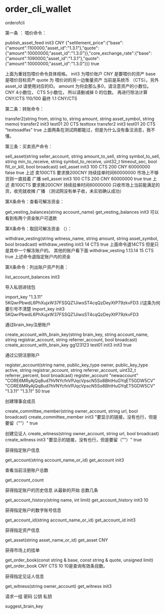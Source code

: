# order_cli_wallet
orderofcli

第一条 ： 喂价命令：

publish_asset_feed init3 CNY {"settlement_price":{"base":{"amount":1100000,"asset_id":"1.3.1"},"quote":{"amount":10000000,"asset_id":"1.3.0"}},"core_exchange_rate":{"base":{"amount":1090000,"asset_id":"1.3.1"},"quote":{"amount":10000000,"asset_id":"1.3.0"}}} true

上面为重钱包喂价命令具体规格。   init3 为喂价账户   CNY 是要喂价的资产   base 是喂价目标资产  quote 为 喂价对的另一边衡量资产 当前是系统币 （CTS）。另外 asset_id 请使用对应的ID。
amount 为何会那么多0，请注意资产的小数位。 CNY 4小数位，  CTS 5小数位， 所以请删减掉 0 的位数。 再进行除法计算 CNY/CTS   110/100 最终   1.1 CNY/CTS

第二条：转账命令：

transfer2(string from, string to, string amount, string asset_symbol, string memo)
transfer2 init3 test01 20 CTS testtoxx
transfer2 init3 test01 20 CTS "testssadfas" true
上面两条在测试网都能过，但是为什么没有备注消息，我不懂。

第三条：买卖资产命令：

sell_asset(string seller_account, string amount_to_sell, string symbol_to_sell, string min_to_receive, string symbol_to_receive, uint32_t timeout_sec, bool fill_or_kill, bool broadcast)
sell_asset init3 100 CTS 200 CNY 60000000 false true
上述  卖100CTS  要求换200CNY  持续挂单时间60000000 市场上不够货则一直挂着 广播
sell_asset init3 100 CTS 200 CNY 60000000 true true
上述  卖100CTS  要求换200CNY  持续挂单时间60000000 只收市场上当前能满足的货，收完就收摊 广播 （测试网没有单子收，未实验确认成功）

第X条命令：查看可解冻资金：

 get_vesting_balances(string account_name)
 get_vesting_balances init3
 可以看到有两个资金账户可退款
 
第X条命令：取回可解冻资金 （）：

withdraw_vesting(string witness_name, string amount, string asset_symbol, bool broadcast)
withdraw_vesting init3 14 CTS true 
上面命令退14CTS 但是只是其中一个解冻账户的。 其他的账户看下面
withdraw_vesting 1.13.14 15 CTS true
上述命令退指定账户内的资金

 
 第X条命令：列出账户资产列表：
 
 list_account_balances init3
 
 导入私钥进钱包
 
 import_key "1.3.11" 5KQwrPbwdL6PhXujxW37FSSQZ1JiwsST4cqQzDeyXtP79zkvFD3 //这条为何要引号不清楚
 import_key init3 5KQwrPbwdL6PhXujxW37FSSQZ1JiwsST4cqQzDeyXtP79zkvFD3

通过brain_key注册账户

create_account_with_brain_key(string brain_key, string account_name, string registrar_account, string referrer_account, bool broadcast)
create_account_with_brain_key gg123123 test01 init3 init3 true

通过公钥注册账户

register_account(string name, public_key_type owner, public_key_type active, string registrar_account, string referrer_account, uint32_t referrer_percent, bool broadcast)
register_account "newaccount" "CORE6MRyAjQq8ud7hVNYcfnVPJqcVpscN5So8BhtHuGYqET5GDW5CV" "CORE6MRyAjQq8ud7hVNYcfnVPJqcVpscN5So8BhtHuGYqET5GDW5CV" "1.3.11" "1.3.11" 50 true


创建理事会成员

create_committee_member(string owner_account, string url, bool broadcast)
create_committee_member init3 "要显示的链接，没有也行，但是要留（""）" true

创建见证人
 create_witness(string owner_account, string url, bool broadcast)
  create_witness init3 "要显示的链接，没有也行，但是要留（""）" true
 
 获得指定账户信息
 
  get_account(string account_name_or_id)
  get_account init3
  
  查看当前注册账户总数
  
  get_account_count
 
 获得指定账户的历史信息 从最新的开始 总数几条
 
  get_account_history(string name, int limit)
  get_account_history init3 10
  
  获得指定账户的数字账号信息
  
  get_account_id(string account_name_or_id)
  get_account_id init3
  
  获得指定资产信息
  
  get_asset(string asset_name_or_id)
  get_asset CNY
  
  获得市场上的挂单 
  
  get_order_book(const string & base, const string & quote, unsigned limit)
  get_order_book CNY CTS 10
  10是查询有效条目数。
  
  获得指定见证人信息
  
get_witness(string owner_account)
get_witness init3

请求一组 密码 公钥 私钥

suggest_brain_key




  

